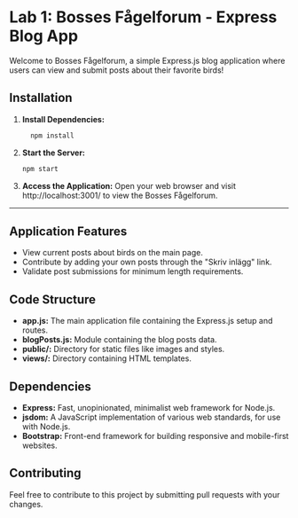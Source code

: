 # Lab 1: Bosses Fågelforum - Express Blog App

Welcome to Bosses Fågelforum, a simple Express.js blog application where users can view and submit posts about their favorite birds!

## Installation

1. **Install Dependencies:**
   ```bash
     npm install
2. **Start the Server:**
      ```bash
      npm start
      ```
3. **Access the Application:**
 Open your web browser and visit http://localhost:3001/ to view the Bosses Fågelforum.

***

## Application Features
* View current posts about birds on the main page.
* Contribute by adding your own posts through the "Skriv inlägg" link.
* Validate post submissions for minimum length requirements.
  
## Code Structure
* **app.js:** The main application file containing the Express.js setup and routes.
* **blogPosts.js:** Module containing the blog posts data.
* **public/:** Directory for static files like images and styles.
* **views/:** Directory containing HTML templates.

## Dependencies
* **Express:** Fast, unopinionated, minimalist web framework for Node.js.
* **jsdom:** A JavaScript implementation of various web standards, for use with Node.js.
* **Bootstrap:** Front-end framework for building responsive and mobile-first websites.
  
## Contributing
Feel free to contribute to this project by submitting pull requests with your changes.
